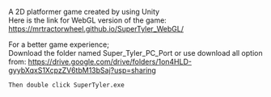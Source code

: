 A 2D platformer game created by using Unity                                                                                                                                                    
Here is the link for WebGL version of the game: https://mrtractorwheel.github.io/SuperTyler_WebGL/       



For a better game experience;                                                                                                                                                                                                              
  Download the folder named Super_Tyler_PC_Port or use download all option from: https://drive.google.com/drive/folders/1on4HLD-gyybXqxS1XcpzZV6tbM13bSaj?usp=sharing
  
    Then double click SuperTyler.exe
